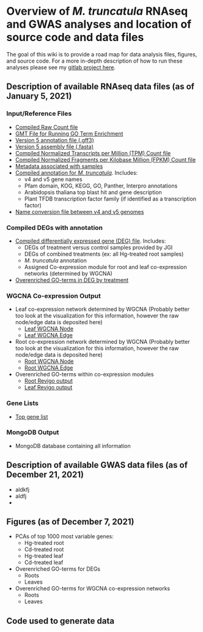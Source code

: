 # Overview of *M. truncatula* RNAseq and GWAS analyses and location of source code and data files
The goal of this wiki is to provide a road map for data analysis files, figures, and source code. For a more in-depth description of how to run these analyses please see my [gitlab project here](https://gitlab.com/mclear73/medicago-rnaseq).  
## Description of available RNAseq data files (as of January 5, 2021)
### Input/Reference Files
* [Compiled Raw Count file](https://www.dropbox.com/s/47uxns3am4ywxgv/All_Counts_Raw.csv?dl=0)
* [GMT File for Running GO Term Enrichment](https://www.dropbox.com/s/ikzcd1c5eewqaa5/mtruncatula_v5.gmt?dl=0)
* [Version 5 annotation file (.gff3)](https://www.dropbox.com/s/nywnkx7pdw9iijk/MtrunA17r5.0-ANR-EGN-r1.8.gff3?dl=0)
* [Version 5 assembly file (.fasta)]()
* [Compiled Normalized Transcripts per Million (TPM) Count file](https://www.dropbox.com/s/29gp73jzqyn2ylu/All_Counts_TPM.csv?dl=0)
* [Compiled Normalized Fragments per Kilobase Million (FPKM) Count file](https://www.dropbox.com/s/7aemxhmlq58osst/All_Counts_FPKM.csv?dl=0)
* [Metadata associated with samples](https://www.dropbox.com/s/mzc74y7vrl0hcr7/allMetadata.csv?dl=0)
* [Compiled annotation for *M. truncatula*](). Includes:
	* v4 and v5 gene names
	* Pfam domain, KOG, KEGG, GO, Panther, Interpro annotations
	* Arabidopsis thaliana top blast hit and gene description
	* Plant TFDB transcription factor family (if identified as a transcription factor)
* [Name conversion file between v4 and v5 genomes](https://www.dropbox.com/s/kq4dkxjze7sgoxl/MtrunA17r5.0-ANR_geneIDs.txt?dl=0)
### Compiled DEGs with annotation
* [Compiled differentially expressed gene (DEG) file](). Includes:
	*  	DEGs of treatment versus control samples provided by JGI
	*  DEGs of combined treatments (ex: all Hg-treated root samples)
	*  *M. truncatula* annotation
	*  Assigned Co-expression module for root and leaf co-expression networks (determined by WGCNA)
*  [Overenriched GO-terms in DEG by treatment]()
### WGCNA Co-expression Output
*  Leaf co-expression network determined by WGCNA (Probably better too look at the visualization for this information, however the raw node/edge data is deposited here)
	* [Leaf WGCNA Node]()
	* [Leaf WGCNA Edge]() 
*  Root co-expression network determined by WGCNA (Probably better too look at the visualization for this information, however the raw node/edge data is deposited here)
	* [Root WGCNA Node]()
	* [Root WGCNA Edge]()
*  Overenriched GO-terms within co-expression modules
	* [Root Revigo output]()
	* [Leaf Revigo output]()  
### Gene Lists
*  [Top gene list]()

### MongoDB Output
*  MongoDB database containing all information  

## Description of available GWAS data files (as of December 21, 2021)
* aldkfj
* aldfj
* 

## Figures (as of December 7, 2021)
* PCAs of top 1000 most variable genes:
	* Hg-treated root
	* Cd-treated root
	* Hg-treated leaf
	* Cd-treated leaf
* Overenriched GO-terms for DEGs
	* Roots
	* Leaves
* Overenriched GO-terms for WGCNA co-expression networks
	* Roots
	* Leaves   
## Code used to generate data